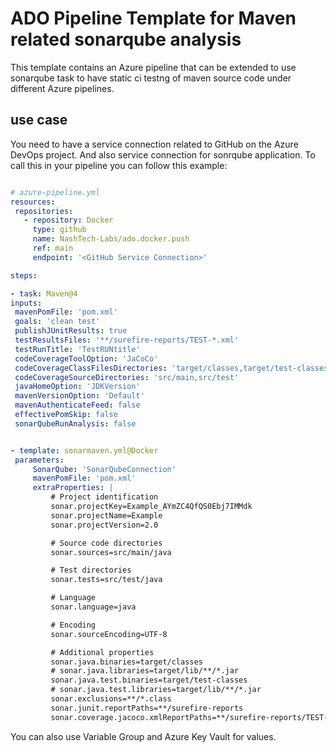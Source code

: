 # ADO Pipeline Template for Maven related sonarqube analysis

This template contains an Azure pipeline that can be extended to use sonarqube task to have static ci testng of maven source code under different Azure pipelines.

## use case

You need to have a service connection related to GitHub on the Azure DevOps project. And also service connection for sonrqube application.
To call this in your pipeline you can follow this example:

   ```yaml

# azure-pipeline.yml
  resources:
    repositories:
      - repository: Docker
        type: github
        name: NashTech-Labs/ado.docker.push
        ref: main
        endpoint: '<GitHub Service Connection>'

  steps:

  - task: Maven@4
  inputs:
    mavenPomFile: 'pom.xml'
    goals: 'clean test'
    publishJUnitResults: true
    testResultsFiles: '**/surefire-reports/TEST-*.xml'
    testRunTitle: 'TestRUNtitle'
    codeCoverageToolOption: 'JaCoCo'
    codeCoverageClassFilesDirectories: 'target/classes,target/test-classes'
    codeCoverageSourceDirectories: 'src/main,src/test'
    javaHomeOption: 'JDKVersion'
    mavenVersionOption: 'Default'
    mavenAuthenticateFeed: false
    effectivePomSkip: false
    sonarQubeRunAnalysis: false


  - template: sonarmaven.yml@Docker
    parameters:
        SonarQube: 'SonarQubeConnection'
        mavenPomFile: 'pom.xml'
        extraProperties: |
            # Project identification
            sonar.projectKey=Example_AYmZC4QfQS0Ebj7IMMdk
            sonar.projectName=Example
            sonar.projectVersion=2.0

            # Source code directories
            sonar.sources=src/main/java

            # Test directories
            sonar.tests=src/test/java

            # Language
            sonar.language=java

            # Encoding
            sonar.sourceEncoding=UTF-8

            # Additional properties
            sonar.java.binaries=target/classes
            # sonar.java.libraries=target/lib/**/*.jar
            sonar.java.test.binaries=target/test-classes
            # sonar.java.test.libraries=target/lib/**/*.jar
            sonar.exclusions=**/*.class
            sonar.junit.reportPaths=**/surefire-reports
            sonar.coverage.jacoco.xmlReportPaths=**/surefire-reports/TEST-*.xml

  ```

You can also use Variable Group and Azure Key Vault for values.
